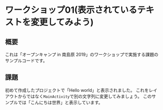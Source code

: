 # ワークショップ01(表示されているテキストを変更してみよう)
## 概要
これは「オープンキャンプ in 南島原 2019」のワークショップで実施する課題のサンプルコードです。

## 課題
初めて作成したプロジェクトで「Hello world」と表示されました。
これをレイアウトからではなく`MainActivity`で別の文字列に変更してみましょう。
このサンプルでは「こんにちは世界」と表示しています。